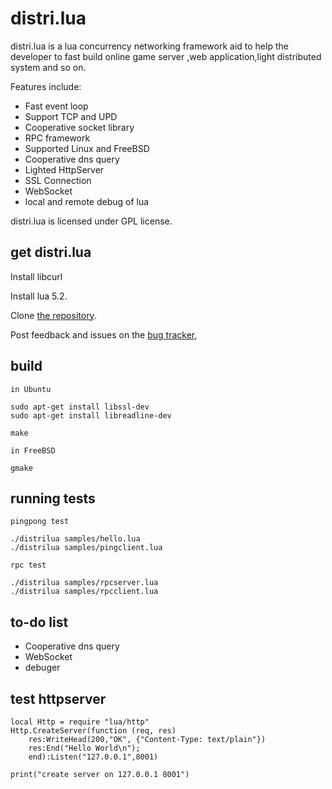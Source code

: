 distri.lua
======
distri.lua is a lua concurrency networking framework aid to help the developer to fast
build online game server ,web application,light distributed system and so on.

Features include:

* Fast event loop
* Support TCP and UPD
* Cooperative socket library
* RPC framework
* Supported Linux and FreeBSD
* Cooperative dns query
* Lighted HttpServer
* SSL Connection
* WebSocket
* local and remote debug of lua

distri.lua is licensed under GPL license.


get distri.lua
-----------

Install libcurl

Install lua 5.2.

Clone [the repository](https://github.com/sniperHW/distri.lua).

Post feedback and issues on the [bug tracker](https://github.com/sniperHW/distri.lua/issues),


build
------
```
in Ubuntu

sudo apt-get install libssl-dev
sudo apt-get install libreadline-dev

make

in FreeBSD

gmake
```

running tests
-------------
```
pingpong test

./distrilua samples/hello.lua
./distrilua samples/pingclient.lua

rpc test

./distrilua samples/rpcserver.lua
./distrilua samples/rpcclient.lua

```


to-do list
----------
* Cooperative dns query
* WebSocket
* debuger

test httpserver
----------

    local Http = require "lua/http"
    Http.CreateServer(function (req, res) 
        res:WriteHead(200,"OK", {"Content-Type: text/plain"})
        res:End("Hello World\n");
        end):Listen("127.0.0.1",8001)

    print("create server on 127.0.0.1 8001")

